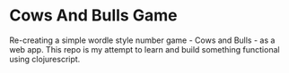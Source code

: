 # Cows And Bulls Game

Re-creating a simple wordle style number game - Cows and Bulls - as a web app. This repo is my attempt to learn and build something functional using clojurescript.

